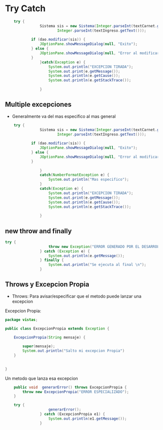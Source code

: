 # Try Catch

```java
	try {
				Sistema sis = new Sistema(Integer.parseInt(textCarnet.getText()) , textNombre.getText() , textCarrera.getText() ,
						Integer.parseInt(textIngreso.getText())); 
			
			if (dao.modificar(sis)) {
				JOptionPane.showMessageDialog(null, "Exito");
			} else {
				JOptionPane.showMessageDialog(null, "Error al modificar");
			}
				}catch(Exception e) {
					System.out.println("EXCEPCION TIRADA");
					System.out.print(e.getMessage());
					System.out.println(e.getCause());
					System.out.println(e.getStackTrace());
					
				}
```

##  Multiple excepciones
 - Generalmente va del mas especifico al mas general
```java
	try {
				Sistema sis = new Sistema(Integer.parseInt(textCarnet.getText()) , textNombre.getText() , textCarrera.getText() ,
						Integer.parseInt(textIngreso.getText())); 
			
			if (dao.modificar(sis)) {
				JOptionPane.showMessageDialog(null, "Exito");
			} else {
				JOptionPane.showMessageDialog(null, "Error al modificar");
			}
			
				}
				catch(NumberFormatException e) {
					System.out.println("Mas especifico");
				}
				catch(Exception e) {
					System.out.println("EXCEPCION TIRADA");
					System.out.print(e.getMessage());
					System.out.println(e.getCause());
					System.out.println(e.getStackTrace());
					
				}
```
## new throw and finally 
```java
try {
					throw new Exception("ERROR GENERADO POR EL DESARROLLADOR");
				} catch (Exception e) {
					System.out.println(e.getMessage());
				} finally {
					System.out.println("Se ejecuta al final \n");
				}
```

## Throws y Excepcion Propia
- Throws: Para avisar/especificar que el metodo puede lanzar una excepcion 

Excepcion Propia: 
```java
package vistas;

public class ExcepcionPropia extends Exception {

    ExcepcionPropia(String mensaje) {
    	
    	super(mensaje);
    	System.out.println("Salto mi excepcion Propia")
    }
	
	
}

```

Un metodo que lanza esa excepcion 


```java
	public void  generarError() throws ExcepcionPropia {
		throw new ExcepcionPropia("ERROR ESPECIALIZADO");
	}
```

```java
	try {
					generarError();
				} catch (ExcepcionPropia e1) {
					System.out.println(e1.getMessage());
				}
```